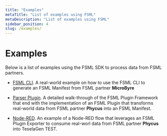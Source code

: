 ```yaml
---
title: "Examples"
metaTitle: "List of examples using FSML"
metaDescription: "List of examples using FSML"
sidebar_position: 4
slug: /examples/
---
```


# Examples
Below is a list of examples using the FSML SDK to process data from FSML partners.

- [FSML CLI](/examples/cli-microbyre). A real-world example on how to use the FSML CLI to generate an FSML Manifest from FSML partner **MicroByre**

- [Parser Plugin](/examples/plugin-phycus). A detailed walk-through of the FSML Plugin Framework that end with the implementation of an FSML Plugin that transforms real-world data from FSML partner **Phycus** into an FSML Manifest.

- [Node-RED](/examples/node-red-phycus). An example of a Node-RED flow that leverages an FSML Plugin Exporter to consume real-worl data from FSML partner **Phycus** into TeselaGen TEST.



